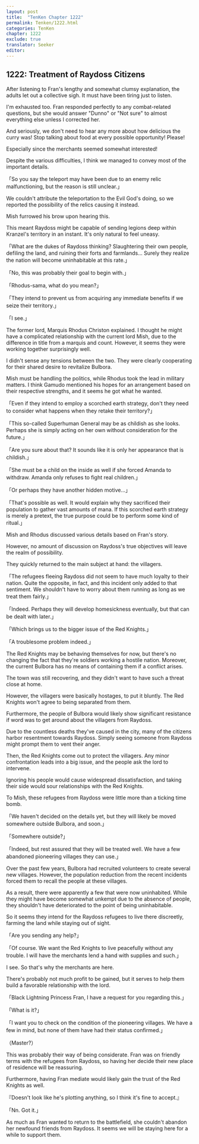 ```yaml
---
layout: post
title:  "TenKen Chapter 1222"
permalink: Tenken/1222.html
categories: TenKen
chapter: 1222
exclude: true
translator: Seeker
editor: 
---
```

<h2>1222: Treatment of Raydoss Citizens</h2>

After listening to Fran's lengthy and somewhat clumsy explanation, the adults let out a collective sigh. It must have been tiring just to listen.

I'm exhausted too. Fran responded perfectly to any combat-related questions, but she would answer "Dunno" or "Not sure" to almost everything else unless I corrected her.

And seriously, we don't need to hear any more about how delicious the curry was! Stop talking about food at every possible opportunity! Please!

Especially since the merchants seemed somewhat interested!

Despite the various difficulties, I think we managed to convey most of the important details.

「So you say the teleport may have been due to an enemy relic malfunctioning, but the reason is still unclear.」

We couldn't attribute the teleportation to the Evil God's doing, so we reported the possibility of the relics causing it instead.

Mish furrowed his brow upon hearing this.

This meant Raydoss might be capable of sending legions deep within Kranzel's territory in an instant. It's only natural to feel uneasy.

「What are the dukes of Raydoss thinking? Slaughtering their own people, defiling the land, and ruining their forts and farmlands... Surely they realize the nation will become uninhabitable at this rate.」

「No, this was probably their goal to begin with.」

「Rhodus-sama, what do you mean?」

「They intend to prevent us from acquiring any immediate benefits if we seize their territory.」

「I see.」

The former lord, Marquis Rhodus Christon explained. I thought he might have a complicated relationship with the current lord Mish, due to the difference in title from a marquis and count. However, it seems they were working together surprisingly well.

I didn't sense any tensions between the two. They were clearly cooperating for their shared desire to revitalize Bulbora.

Mish must be handling the politics, while Rhodus took the lead in military matters. I think Gamudo mentioned his hopes for an arrangement based on their respective strengths, and it seems he got what he wanted.

「Even if they intend to employ a scorched earth strategy, don't they need to consider what happens when they retake their territory?」

「This so-called Superhuman General may be as childish as she looks. Perhaps she is simply acting on her own without consideration for the future.」

「Are you sure about that? It sounds like it is only her appearance that is childish.」

「She must be a child on the inside as well if she forced Amanda to withdraw. Amanda only refuses to fight real children.」

「Or perhaps they have another hidden motive...」

「That's possible as well. It would explain why they sacrificed their population to gather vast amounts of mana. If this scorched earth strategy is merely a pretext, the true purpose could be to perform some kind of ritual.」

Mish and Rhodus discussed various details based on Fran's story.

However, no amount of discussion on Raydoss's true objectives will leave the realm of possibility.

They quickly returned to the main subject at hand: the villagers.

「The refugees fleeing Raydoss did not seem to have much loyalty to their nation. Quite the opposite, in fact, and this incident only added to that sentiment. We shouldn't have to worry about them running as long as we treat them fairly.」

「Indeed. Perhaps they will develop homesickness eventually, but that can be dealt with later.」

「Which brings us to the bigger issue of the Red Knights.」

「A troublesome problem indeed.」

The Red Knights may be behaving themselves for now, but there's no changing the fact that they're soldiers working a hostile nation. Moreover, the current Bulbora has no means of containing them if a conflict arises.

The town was still recovering, and they didn't want to have such a threat close at home.

However, the villagers were basically hostages, to put it bluntly. The Red Knights won't agree to being separated from them.

Furthermore, the people of Bulbora would likely show significant resistance if word was to get around about the villagers from Raydoss.

Due to the countless deaths they've caused in the city, many of the citizens harbor resentment towards Raydoss. Simply seeing someone from Raydoss might prompt them to vent their anger.

Then, the Red Knights come out to protect the villagers. Any minor confrontation leads into a big issue, and the people ask the lord to intervene.

Ignoring his people would cause widespread dissatisfaction, and taking their side would sour relationships with the Red Knights.

To Mish, these refugees from Raydoss were little more than a ticking time bomb.

「We haven't decided on the details yet, but they will likely be moved somewhere outside Bulbora, and soon.」

「Somewhere outside?」

「Indeed, but rest assured that they will be treated well. We have a few abandoned pioneering villages they can use.」

Over the past few years, Bulbora had recruited volunteers to create several new villages. However, the population reduction from the recent incidents forced them to recall the people at these villages.

As a result, there were apparently a few that were now uninhabited. While they might have become somewhat unkempt due to the absence of people, they shouldn't have deteriorated to the point of being uninhabitable.

So it seems they intend for the Raydoss refugees to live there discreetly, farming the land while staying out of sight.

「Are you sending any help?」

「Of course. We want the Red Knights to live peacefully without any trouble. I will have the merchants lend a hand with supplies and such.」

I see. So that's why the merchants are here.

There's probably not much profit to be gained, but it serves to help them build a favorable relationship with the lord.

「Black Lightning Princess Fran, I have a request for you regarding this.」

「What is it?」

「I want you to check on the condition of the pioneering villages. We have a few in mind, but none of them have had their status confirmed.」

（Master?）

This was probably their way of being considerate. Fran was on friendly terms with the refugees from Raydoss, so having her decide their new place of residence will be reassuring.

Furthermore, having Fran mediate would likely gain the trust of the Red Knights as well.

『Doesn't look like he's plotting anything, so I think it's fine to accept.』

「Nn. Got it.」

As much as Fran wanted to return to the battlefield, she couldn't abandon her newfound friends from Raydoss. It seems we will be staying here for a while to support them.



